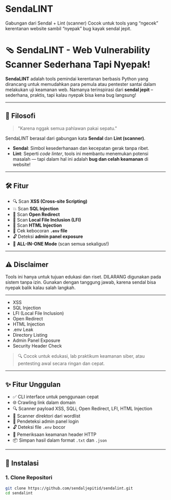 # SendaLINT
Gabungan dari Sendal + Lint (scanner) Cocok untuk tools yang “ngecek” kerentanan website sambil “nyepak” bug kayak sendal jepit.

# 🩴 SendaLINT - Web Vulnerability Scanner Sederhana Tapi Nyepak!

**SendaLINT** adalah tools pemindai kerentanan berbasis Python yang dirancang untuk memudahkan para pemula atau pentester santai dalam melakukan uji keamanan web. Namanya terinspirasi dari **sendal jepit** – sederhana, praktis, tapi kalau nyepak bisa kena bug langsung!

---

## 🧠 Filosofi

> "Karena nggak semua pahlawan pakai sepatu."

SendaLINT berasal dari gabungan kata **Sendal** dan **Lint (scanner)**.
- **Sendal**: Simbol kesederhanaan dan kecepatan gerak tanpa ribet.
- **Lint**: Seperti *code linter*, tools ini membantu menemukan potensi masalah — tapi dalam hal ini adalah **bug dan celah keamanan** di website!

---

## 🛠️ Fitur

- 🔍 Scan **XSS (Cross-site Scripting)**
- 💥 Scan **SQL Injection**
- 🔁 Scan **Open Redirect**
- 📂 Scan **Local File Inclusion (LFI)**
- 🧬 Scan **HTML Injection**
- 🧾 Cek kebocoran **`.env` file**
- 🔓 Deteksi **admin panel exposure**
- 🧨 **ALL-IN-ONE Mode** (scan semua sekaligus!)

---

## ⚠️ Disclaimer
Tools ini hanya untuk tujuan edukasi dan riset.
DILARANG digunakan pada sistem tanpa izin.
Gunakan dengan tanggung jawab, karena sendal bisa nyepak balik kalau salah langkah.

---
- XSS
- SQL Injection
- LFI (Local File Inclusion)
- Open Redirect
- HTML Injection
- .env Leak
- Directory Listing
- Admin Panel Exposure
- Security Header Check

> 🔍 Cocok untuk edukasi, lab praktikum keamanan siber, atau pentesting awal secara ringan dan cepat.

---

## ✨ Fitur Unggulan

- ✅ CLI interface untuk penggunaan cepat
- 🌐 Crawling link dalam domain
- 🔍 Scanner payload XSS, SQLi, Open Redirect, LFI, HTML Injection
- 📁 Scanner direktori dari wordlist
- 🔐 Pendeteksi admin panel login
- 🔓 Deteksi file `.env` bocor
- 🧠 Pemeriksaan keamanan header HTTP
- 📦 Simpan hasil dalam format `.txt` dan `.json`

---

## 🚀 Instalasi

### 1. Clone Repositori

```bash
git clone https://github.com/sendaljepitid/sendalint.git
cd sendalint
